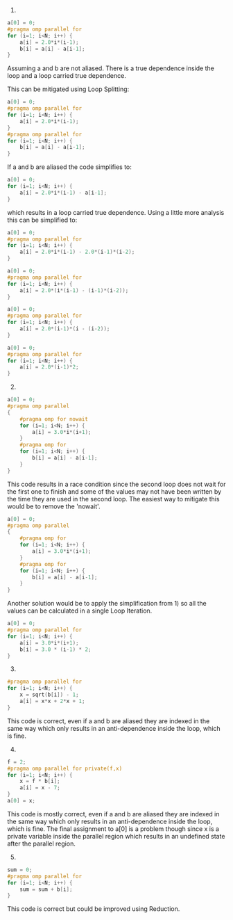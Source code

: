 
1)

```c
a[0] = 0;
#pragma omp parallel for
for (i=1; i<N; i++) {
    a[i] = 2.0*i*(i-1);
    b[i] = a[i] - a[i-1];
}
```

Assuming a and b are not aliased.
There is a true dependence inside the loop and a loop carried true dependence.

This can be mitigated using Loop Splitting:

```c
a[0] = 0;
#pragma omp parallel for
for (i=1; i<N; i++) {
    a[i] = 2.0*i*(i-1);
}
#pragma omp parallel for
for (i=1; i<N; i++) {
    b[i] = a[i] - a[i-1];
}
```

If a and b are aliased the code simplifies to:

```c
a[0] = 0;
for (i=1; i<N; i++) {
    a[i] = 2.0*i*(i-1) - a[i-1];
}
```

which results in a loop carried true dependence.
Using a little more analysis this can be simplified to:
 
```c
a[0] = 0;
#pragma omp parallel for
for (i=1; i<N; i++) {
    a[i] = 2.0*i*(i-1) - 2.0*(i-1)*(i-2);
}
```

```c
a[0] = 0;
#pragma omp parallel for
for (i=1; i<N; i++) {
    a[i] = 2.0*(i*(i-1) - (i-1)*(i-2));
}
```

```c
a[0] = 0;
#pragma omp parallel for
for (i=1; i<N; i++) {
    a[i] = 2.0*(i-1)*(i - (i-2));
}
```

```c
a[0] = 0;
#pragma omp parallel for
for (i=1; i<N; i++) {
    a[i] = 2.0*(i-1)*2;
}
```

2)

```c
a[0] = 0;
#pragma omp parallel
{
    #pragma omp for nowait
    for (i=1; i<N; i++) {
        a[i] = 3.0*i*(i+1);
    }
    #pragma omp for
    for (i=1; i<N; i++) {
        b[i] = a[i] - a[i-1];
    }
}
```

This code results in a race condition since the second loop does not wait for the first one to finish and some of the values may not have been written by the time they are used in the second loop.
The easiest way to mitigate this would be to remove the 'nowait'.

```c
a[0] = 0;
#pragma omp parallel
{
    #pragma omp for 
    for (i=1; i<N; i++) {
        a[i] = 3.0*i*(i+1);
    }
    #pragma omp for
    for (i=1; i<N; i++) {
        b[i] = a[i] - a[i-1];
    }
}
```

Another solution would be to apply the simplification from 1) so all the values can be calculated in a single Loop Iteration.

```c
a[0] = 0;
#pragma omp parallel for
for (i=1; i<N; i++) {
    a[i] = 3.0*i*(i+1);
    b[i] = 3.0 * (i-1) * 2;
}
```

3)

```c
#pragma omp parallel for
for (i=1; i<N; i++) {
    x = sqrt(b[i]) - 1;
    a[i] = x*x + 2*x + 1;
}
```

This code is correct, even if a and b are aliased they are indexed in the same way which only results in an anti-dependence inside the loop, which is fine.

4)

```c
f = 2;
#pragma omp parallel for private(f,x)
for (i=1; i<N; i++) {
    x = f * b[i];
    a[i] = x - 7;
}
a[0] = x;
```

This code is mostly correct, even if a and b are aliased they are indexed in the same way which only results in an anti-dependence inside the loop, which is fine.
The final assignment to a[0] is a problem though since x is a private variable inside the parallel region which results in an undefined state after the parallel region.

5)

```c
sum = 0; 
#pragma omp parallel for
for (i=1; i<N; i++) {
    sum = sum + b[i];
}
```

This code is correct but could be improved using Reduction.

